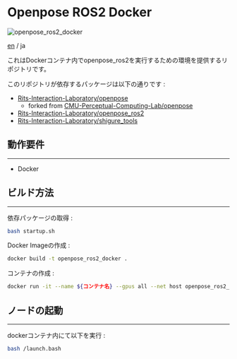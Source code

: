 # Openpose ROS2 Docker

![openpose_ros2_docker](https://img.shields.io/badge/openpose_ros2-docker-blue)

[en](./README.md) / ja

これはDockerコンテナ内でopenpose_ros2を実行するための環境を提供するリポジトリです。

このリポジトリが依存するパッケージは以下の通りです :
- [Rits-Interaction-Laboratory/openpose](https://github.com/Rits-Interaction-Laboratory/openpose)
  - forked from [CMU-Perceptual-Computing-Lab/openpose](https://github.com/CMU-Perceptual-Computing-Lab/openpose) 
- [Rits-Interaction-Laboratory/openpose_ros2](https://github.com/Rits-Interaction-Laboratory/openpose_ros2)
- [Rits-Interaction-Laboratory/shigure_tools](https://github.com/Rits-Interaction-Laboratory/shigure_tools)

## 動作要件

---

- Docker


## ビルド方法

---

依存パッケージの取得 :
```bash
bash startup.sh
```

Docker Imageの作成 :
```bash
docker build -t openpose_ros2_docker .
```

コンテナの作成 :
```bash
docker run -it --name ${コンテナ名} --gpus all --net host openpose_ros2_docker:latest
```

## ノードの起動

---

dockerコンテナ内にて以下を実行 :
```bash
bash /launch.bash
```
